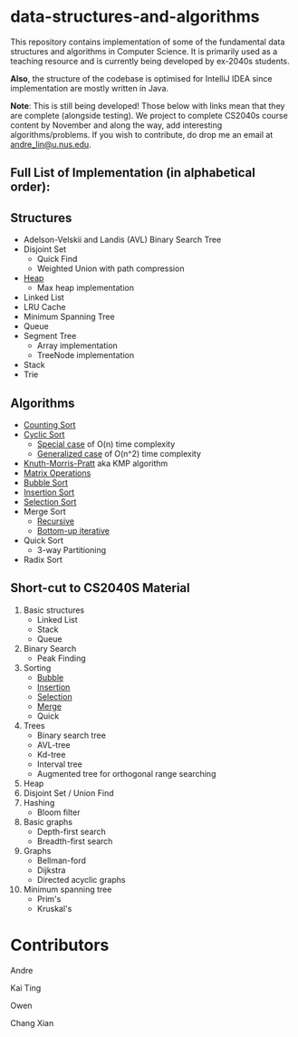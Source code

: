 # data-structures-and-algorithms
This repository contains implementation of some of the fundamental data structures and algorithms in Computer Science. It is primarily used as a teaching resource and is currently being developed by ex-2040s students.

**Also**, the structure of the codebase is optimised for IntelliJ IDEA since implementation are mostly written in Java.

**Note**: This is still being developed! Those below with links mean that they are complete (alongside testing). We project to complete CS2040s course content by November and along the way, add interesting algorithms/problems. If you wish to contribute, do drop me an email at andre_lin@u.nus.edu.

## Full List of Implementation (in alphabetical order):
## Structures
- Adelson-Velskii and Landis (AVL) Binary Search Tree
- Disjoint Set
    * Quick Find
    * Weighted Union with path compression
- [Heap](src/dataStructures/heap/)
    * Max heap implementation
- Linked List
- LRU Cache
- Minimum Spanning Tree
- Queue
- Segment Tree
    * Array implementation
    * TreeNode implementation 
- Stack
- Trie


## Algorithms
- [Counting Sort](src/algorithms/sorting/countingSort/)
- [Cyclic Sort](src/algorithms/sorting/cyclicSort/)
    * [Special case](src/algorithms/sorting/cyclicSort/simple) of O(n) time complexity
    * [Generalized case](src/algorithms/sorting/cyclicSort/generalised) of O(n^2) time complexity
- [Knuth-Morris-Pratt](src/algorithms/patternFinding/) aka KMP algorithm
- [Matrix Operations](others/matrix_operations/)
- [Bubble Sort](src/algorithms/sorting/bubbleSort)
- [Insertion Sort](src/algorithms/sorting/insertionSort)
- [Selection Sort](src/algorithms/sorting/selectionSort)
- Merge Sort
    * [Recursive](src/algorithms/sorting/mergeSort/recursive)
    * [Bottom-up iterative](src/algorithms/sorting/mergeSort/iterative)
- Quick Sort
    * 3-way Partitioning
- Radix Sort


## Short-cut to CS2040S Material
1. Basic structures
    * Linked List
    * Stack
    * Queue
2. Binary Search
    * Peak Finding
3. Sorting
    * [Bubble](src/algorithms/sorting/bubbleSort)
    * [Insertion](src/algorithms/sorting/insertionSort)
    * [Selection](src/algorithms/sorting/selectionSort)
    * [Merge](src/algorithms/sorting/mergeSort)
    * Quick
4. Trees
    * Binary search tree
    * AVL-tree
    * Kd-tree
    * Interval tree
    * Augmented tree for orthogonal range searching
5. Heap
6. Disjoint Set / Union Find
7. Hashing
    * Bloom filter
8. Basic graphs
    * Depth-first search
    * Breadth-first search
9. Graphs
    * Bellman-ford
    * Dijkstra
    * Directed acyclic graphs
10. Minimum spanning tree
    * Prim's 
    * Kruskal's


# Contributors
Andre 

Kai Ting

Owen 

Chang Xian
